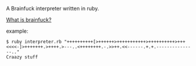 A Brainfuck interpreter written in ruby.

[What is brainfuck?](http://en.wikipedia.org/wiki/Brainfuck)

example:

```
$ ruby interpreter.rb "++++++++++[>++++++>+++++++++++>++++++++++>+++<<<<-]>+++++++.>++++.>---..<++++++++.-.>>++.<<------.+.+.---------------.."
Craazy stuff

```
